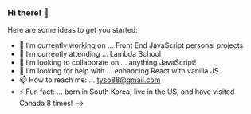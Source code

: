 ### Hi there! 👋


Here are some ideas to get you started:

- 🔭 I’m currently working on ... Front End JavaScript personal projects
- 🌱 I’m currently attending ... Lambda School
- 👯 I’m looking to collaborate on ... anything JavaScript!
- 🤔 I’m looking for help with ... enhancing React with vanilla JS
- 📫 How to reach me: ... tyso88@gmail.com
- ⚡ Fun fact: ... born in South Korea, live in the US, and have visited Canada 8 times!
-->
